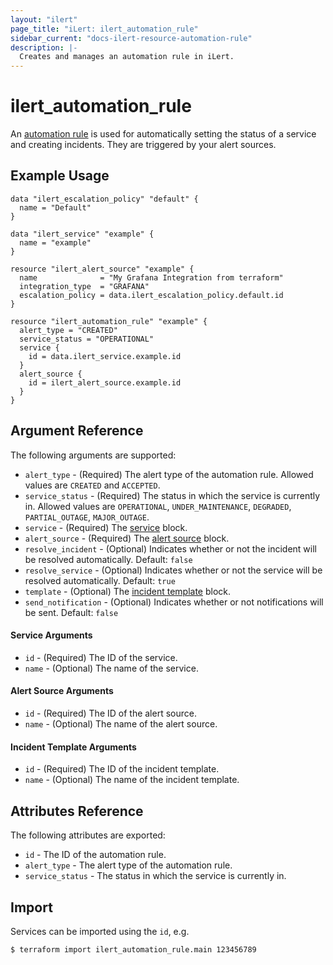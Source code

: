 ```yaml
---
layout: "ilert"
page_title: "iLert: ilert_automation_rule"
sidebar_current: "docs-ilert-resource-automation-rule"
description: |-
  Creates and manages an automation rule in iLert.
---
```


# ilert_automation_rule

An [automation rule](https://api.ilert.com/api-docs/#tag/Automation-Rules) is used for automatically setting the status of a service and creating incidents. They are triggered by your alert sources.

## Example Usage

```hcl
data "ilert_escalation_policy" "default" {
  name = "Default"
}

data "ilert_service" "example" {
  name = "example"
}

resource "ilert_alert_source" "example" {
  name              = "My Grafana Integration from terraform"
  integration_type  = "GRAFANA"
  escalation_policy = data.ilert_escalation_policy.default.id
}

resource "ilert_automation_rule" "example" {
  alert_type = "CREATED"
  service_status = "OPERATIONAL"
  service {
    id = data.ilert_service.example.id
  }
  alert_source {
    id = ilert_alert_source.example.id
  }
}
```

## Argument Reference

The following arguments are supported:

- `alert_type` - (Required) The alert type of the automation rule. Allowed values are `CREATED` and `ACCEPTED`.
- `service_status` - (Required) The status in which the service is currently in. Allowed values are `OPERATIONAL`, `UNDER_MAINTENANCE`, `DEGRADED`, `PARTIAL_OUTAGE`, `MAJOR_OUTAGE`.
- `service` - (Required) The [service](#service-arguments) block.
- `alert_source` - (Required) The [alert source](#alert-source-arguments) block.
- `resolve_incident` - (Optional) Indicates whether or not the incident will be resolved automatically. Default: `false`
- `resolve_service` - (Optional) Indicates whether or not the service will be resolved automatically. Default: `true`
- `template` - (Optional) The [incident template](#incident-template-arguments) block.
- `send_notification` - (Optional) Indicates whether or not notifications will be sent. Default: `false`

#### Service Arguments

- `id` - (Required) The ID of the service.
- `name` - (Optional) The name of the service.

#### Alert Source Arguments

- `id` - (Required) The ID of the alert source.
- `name` - (Optional) The name of the alert source.

#### Incident Template Arguments

- `id` - (Required) The ID of the incident template.
- `name` - (Optional) The name of the incident template.

## Attributes Reference

The following attributes are exported:

- `id` - The ID of the automation rule.
- `alert_type` - The alert type of the automation rule.
- `service_status` - The status in which the service is currently in.

## Import

Services can be imported using the `id`, e.g.

```sh
$ terraform import ilert_automation_rule.main 123456789
```
